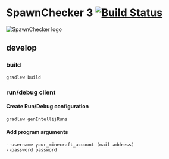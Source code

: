 SpawnChecker 3 [![Build Status](https://travis-ci.com/momo-i/SpawnChecker.svg?branch=master)](https://travis-ci.com/alalwww/SpawnChecker)
==================
![SpawnChecker logo](src/main/resources/spawnchecker_logo.png)

## develop

### build
```
gradlew build
```

### run/debug client

#### Create Run/Debug configuration
```
gradlew genIntellijRuns
```
#### Add program arguments
```
--username your_minecraft_account (mail address)
--password password
```
